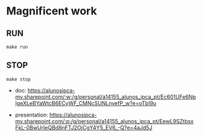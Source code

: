# Magnificent work

## RUN 

```
make run
```

## STOP
```
make stop
```



* doc:  https://alunosipca-my.sharepoint.com/:w:/g/personal/a14155_alunos_ipca_pt/Ec601UFe6NpIgeXLeBYaWtcB6ECyWF_CMNcSUNLnyefP_w?e=oTbI9u

* presentation: https://alunosipca-my.sharepoint.com/:p:/g/personal/a14155_alunos_ipca_pt/EewL9SZtbsxFkL-0BwUrIeQBd8nFTJ2OjCgY4Y5_EV6_-Q?e=4aJd5J
